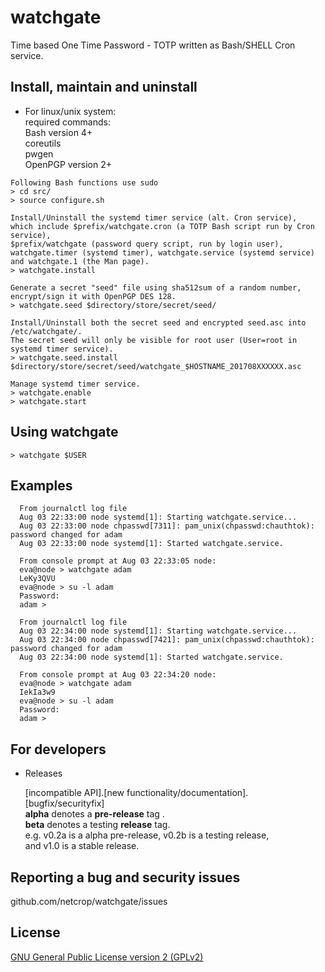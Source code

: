 # watchgate
Time based One Time Password - TOTP written as Bash/SHELL Cron service.

## Install, maintain and uninstall

* For linux/unix system:  
required commands:  
Bash version 4+  
coreutils  
pwgen  
OpenPGP version 2+  

```
Following Bash functions use sudo
> cd src/
> source configure.sh

Install/Uninstall the systemd timer service (alt. Cron service),
which include $prefix/watchgate.cron (a TOTP Bash script run by Cron service),
$prefix/watchgate (password query script, run by login user),
watchgate.timer (systemd timer), watchgate.service (systemd service)
and watchgate.1 (the Man page).
> watchgate.install

Generate a secret "seed" file using sha512sum of a random number,
encrypt/sign it with OpenPGP DES 128.
> watchgate.seed $directory/store/secret/seed/

Install/Uninstall both the secret seed and encrypted seed.asc into /etc/watchgate/.
The secret seed will only be visible for root user (User=root in systemd timer service).
> watchgate.seed.install $directory/store/secret/seed/watchgate_$HOSTNAME_201708XXXXXX.asc

Manage systemd timer service.
> watchgate.enable
> watchgate.start
```
## Using watchgate
```
> watchgate $USER
```
## Examples
```
  From journalctl log file
  Aug 03 22:33:00 node systemd[1]: Starting watchgate.service...
  Aug 03 22:33:00 node chpasswd[7311]: pam_unix(chpasswd:chauthtok): password changed for adam
  Aug 03 22:33:00 node systemd[1]: Started watchgate.service.
  
  From console prompt at Aug 03 22:33:05 node: 
  eva@node > watchgate adam
  LeKy3QVU
  eva@node > su -l adam
  Password:
  adam >

  From journalctl log file
  Aug 03 22:34:00 node systemd[1]: Starting watchgate.service...
  Aug 03 22:34:00 node chpasswd[7421]: pam_unix(chpasswd:chauthtok): password changed for adam
  Aug 03 22:34:00 node systemd[1]: Started watchgate.service.
  
  From console prompt at Aug 03 22:34:20 node: 
  eva@node > watchgate adam
  IekIa3w9
  eva@node > su -l adam
  Password:
  adam >
```
## For developers


* Releases

  [incompatible API].[new functionality/documentation].[bugfix/securityfix]  
**alpha** denotes a **pre-release** tag .  
**beta** denotes a testing **release** tag.  
e.g. v0.2a is a alpha pre-release, v0.2b is a testing release,  
and v1.0 is a stable release.  


## Reporting a bug and security issues

github.com/netcrop/watchgate/issues

## License

[GNU General Public License version 2 (GPLv2)](https://github.com/netcrop/watchgate/COPYING)
